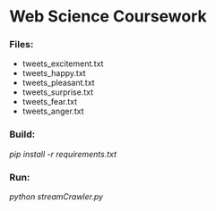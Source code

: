 # Web Science Coursework

### Files:
- tweets_excitement.txt
- tweets_happy.txt
- tweets_pleasant.txt
- tweets_surprise.txt
- tweets_fear.txt
- tweets_anger.txt

### Build:
 *pip install -r requirements.txt*
 
### Run:
*python streamCrawler.py*